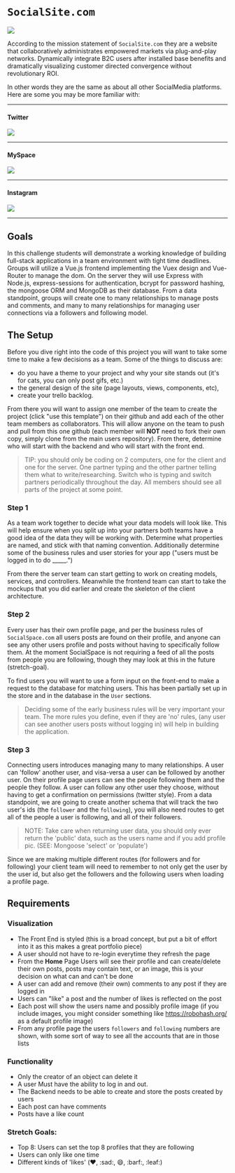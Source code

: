 # `SocialSite.com`
<img class="img-responsive" src="https://images.unsplash.com/photo-1563986768494-4dee2763ff3f?ixlib=rb-1.2.1&ixid=eyJhcHBfaWQiOjEyMDd9&auto=format&fit=crop&w=1350&q=80">

According to the mission statement of `SocialSite.com` they are a website that collaboratively administrates empowered markets via plug-and-play networks. Dynamically integrate B2C users after installed base benefits and dramatically visualizing customer directed convergence without revolutionary ROI.

In other words they are the same as about all other SocialMedia platforms. Here are some you may be more familiar with: 

<hr>

#### Twitter
<img class="img-responsive" src="https://cdn.cms-twdigitalassets.com/content/blog-twitter/official/en_us/topics/company/2018/introducing-us-election-labels-for-midterm-candidates/_jcr_content/par/rail-blog-container/column/image_2043522929.img.jpg/1527026763871.jpg">

<hr>

#### MySpace
<img class="img-responsive" src="https://cdn0.tnwcdn.com/wp-content/blogs.dir/1/files/2017/07/TomMySpace-796x432.png">

<hr>

#### Instagram
<img class="img-responsive" src="https://media.sproutsocial.com/uploads/2018/05/Screenshot_20180529-125816.png">

<hr>

## Goals

In this challenge students will demonstrate a working knowledge of building full-stack applications in a team environment with tight time deadlines. Groups will utilize a Vue.js frontend implementing the Vuex design and Vue-Router to manage the dom. On the server they will use Express with Node.js, express-sessions for authentication, bcrypt for password hashing, the mongoose ORM and MongoDB as their database. From a data standpoint, groups will create one to many relationships to manage posts and comments, and many to many relationships for managing user connections via a followers and following model.

## The Setup

Before you dive right into the code of this project you will want to take some time to make a few decisions as a team. Some of the things to discuss are: 
-   do you have a theme to your project and why your site stands out (it's for cats, you can only post gifs, etc.)
-   the general design of the site (page layouts, views, components, etc), 
-   create your trello backlog.

From there you will want to assign one member of the team to create the project (click "use this template") on their github and add each of the other team members as collaborators. This will allow anyone on the team to push and pull from this one github (each member will **NOT** need to fork their own copy, simply clone from the main users repository). From there, determine who will start with the backend and who will start with the front end.

> TIP: you should only be coding on 2 computers, one for the client and one for the server. One partner typing and the other partner telling them what to write/researching. Switch who is typing and switch partners periodically throughout the day. All members should see all parts of the project at some point.

### Step 1

As a team work together to decide what your data models will look like. This will help ensure when you split up into your partners both teams have a good idea of the data they will be working with. Determine what properties are named, and stick with that naming convention. Additionally determine some of the business rules and user stories for your app ("users must be logged in to do _____.")

From there the server team can start getting to work on creating models, services, and controllers. Meanwhile the frontend team can start to take the mockups that you did earlier and create the skeleton of the client architecture.

### Step 2 

Every user has their own profile page, and per the business rules of `SocialSpace.com` all users posts are found on their profile, and anyone can see any other users profile and posts without having to specifically follow them. At the moment SocialSpace is not requiring a feed of all the posts from people you are following, though they may look at this in the future (stretch-goal). 

To find users you will want to use a form input on the front-end to make a request to the database for matching users. This has been partially set up in the store and in the database in the `User` sections. 

> Deciding some of the early business rules will be very important your team. The more rules you define, even if they are 'no' rules, (any user can see another users posts without logging in) will help in building the application.

### Step 3

Connecting users introduces managing many to many relationships. A user can 'follow' another user, and visa-versa a user can be followed by another user. On their profile page users can see the people following them and the people they follow. A user can follow any other user they choose, without having to get a confirmation on permissions (twitter style). From a data standpoint, we are going to create another schema that will track the two user's ids (the `follower` and the `following`), you will also need routes to get all of the people a user is following, and all of their followers.

> NOTE: Take care when returning user data, you should only ever return the 'public' data, such as the users name and if you add profile pic. (SEE: Mongoose 'select' or 'populate')

Since we are making multiple different routes (for followers and for following) your client team will need to remember to not only get the user by the user id, but also get the followers and the following users when loading a profile page.

## Requirements

### Visualization

- The Front End is styled (this is a broad concept, but put a bit of effort into it as this makes a great portfolio piece)
- A user should not have to re-login everytime they refresh the page
- From the **Home** Page Users will see their profile and can create/delete their own posts, posts may contain text, or an image, this is your decision on what can and can't be done
- A user can add and remove (their own) comments to any post if they are logged in
- Users can "like" a post and the number of likes is reflected on the post
- Each post will show the users name and possibly profile image (if you include images, you might consider something like https://robohash.org/ as a default profile image)
- From any profile page the users `followers` and `following` numbers are shown, with some sort of way to see all the accounts that are in those lists 

### Functionality

- Only the creator of an object can delete it
- A user Must have the ability to log in and out.
- The Backend needs to be able to create and store the posts created by users
- Each post can have comments
- Posts have a like count


### Stretch Goals:
- Top 8: Users can set the top 8 profiles that they are following
- Users can only like one time
- Different kinds of 'likes' (:heart:, :sad:, :smile:, :barf:, :leaf:)
